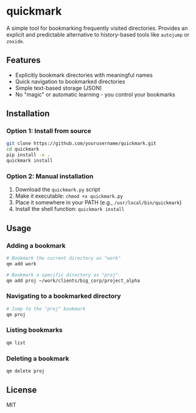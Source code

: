 # quickmark

A simple tool for bookmarking frequently visited directories. Provides an explicit and predictable alternative to history-based tools like `autojump` or `zoxide`.

## Features

- Explicitly bookmark directories with meaningful names
- Quick navigation to bookmarked directories
- Simple text-based storage (JSON)
- No "magic" or automatic learning - you control your bookmarks

## Installation

### Option 1: Install from source

```bash
git clone https://github.com/yourusername/quickmark.git
cd quickmark
pip install -e .
quickmark install
```

### Option 2: Manual installation

1. Download the `quickmark.py` script
2. Make it executable: `chmod +x quickmark.py`
3. Place it somewhere in your PATH (e.g., `/usr/local/bin/quickmark`)
4. Install the shell function: `quickmark install`

## Usage

### Adding a bookmark

```bash
# Bookmark the current directory as "work"
qm add work

# Bookmark a specific directory as "proj"
qm add proj ~/work/clients/big_corp/project_alpha
```

### Navigating to a bookmarked directory

```bash
# Jump to the "proj" bookmark
qm proj
```

### Listing bookmarks

```bash
qm list
```

### Deleting a bookmark

```bash
qm delete proj
```

## License

MIT
